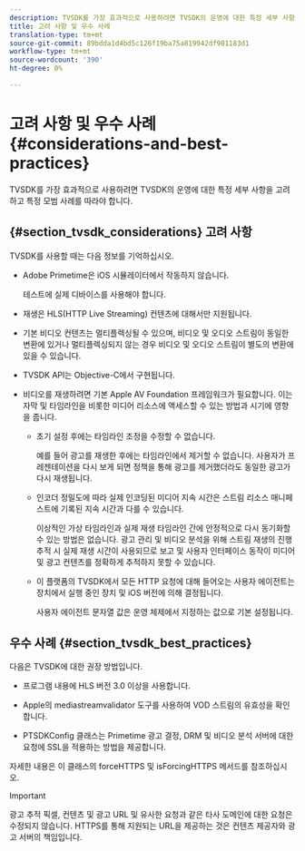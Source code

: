 ```yaml
---
description: TVSDK를 가장 효과적으로 사용하려면 TVSDK의 운영에 대한 특정 세부 사항을 고려하고 특정 모범 사례를 따라야 합니다.
title: 고려 사항 및 우수 사례
translation-type: tm+mt
source-git-commit: 89bdda1d4bd5c126f19ba75a819942df901183d1
workflow-type: tm+mt
source-wordcount: '390'
ht-degree: 0%

---
```



# 고려 사항 및 우수 사례 {#considerations-and-best-practices}

TVSDK를 가장 효과적으로 사용하려면 TVSDK의 운영에 대한 특정 세부 사항을 고려하고 특정 모범 사례를 따라야 합니다.

## {#section_tvsdk_considerations} 고려 사항

TVSDK를 사용할 때는 다음 정보를 기억하십시오.

* Adobe Primetime은 iOS 시뮬레이터에서 작동하지 않습니다.

   테스트에 실제 디바이스를 사용해야 합니다.

* 재생은 HLS(HTTP Live Streaming) 컨텐츠에 대해서만 지원됩니다.

* 기본 비디오 컨텐츠는 멀티플렉싱될 수 있으며, 비디오 및 오디오 스트림이 동일한 변환에 있거나 멀티플렉싱되지 않는 경우 비디오 및 오디오 스트림이 별도의 변환에 있을 수 있습니다.

* TVSDK API는 Objective-C에서 구현됩니다.

* 비디오를 재생하려면 기본 Apple AV Foundation 프레임워크가 필요합니다. 이는 자막 및 타임라인을 비롯한 미디어 리소스에 액세스할 수 있는 방법과 시기에 영향을 줍니다.

   * 초기 설정 후에는 타임라인 조정을 수정할 수 없습니다.

      예를 들어 광고를 재생한 후에는 타임라인에서 제거할 수 없습니다. 사용자가 프레젠테이션을 다시 보게 되면 정책을 통해 광고를 제거했더라도 동일한 광고가 다시 재생됩니다.

   * 인코더 정밀도에 따라 실제 인코딩된 미디어 지속 시간은 스트림 리소스 매니페스트에 기록된 지속 시간과 다를 수 있습니다.

      이상적인 가상 타임라인과 실제 재생 타임라인 간에 안정적으로 다시 동기화할 수 있는 방법은 없습니다. 광고 관리 및 비디오 분석을 위해 스트림 재생의 진행 추적 시 실제 재생 시간이 사용되므로 보고 및 사용자 인터페이스 동작이 미디어 및 광고 컨텐츠를 정확하게 추적하지 못할 수 있습니다.

   * 이 플랫폼의 TVSDK에서 모든 HTTP 요청에 대해 들어오는 사용자 에이전트는 장치에서 실행 중인 장치 및 iOS 버전에 의해 결정됩니다.

      사용자 에이전트 문자열 값은 운영 체제에서 지정하는 값으로 기본 설정됩니다.

## 우수 사례 {#section_tvsdk_best_practices}

다음은 TVSDK에 대한 권장 방법입니다.

* 프로그램 내용에 HLS 버전 3.0 이상을 사용합니다.

* Apple의 mediastreamvalidator 도구를 사용하여 VOD 스트림의 유효성을 확인합니다.

* PTSDKConfig 클래스는 Primetime 광고 결정, DRM 및 비디오 분석 서버에 대한 요청에 SSL을 적용하는 방법을 제공합니다.

자세한 내용은 이 클래스의 forceHTTPS 및 isForcingHTTPS 메서드를 참조하십시오.

>[!IMPORTANT]
>
>광고 추적 픽셀, 컨텐츠 및 광고 URL 및 유사한 요청과 같은 타사 도메인에 대한 요청은 수정되지 않습니다. HTTPS를 통해 지원되는 URL을 제공하는 것은 컨텐츠 제공자와 광고 서버의 책임입니다.
